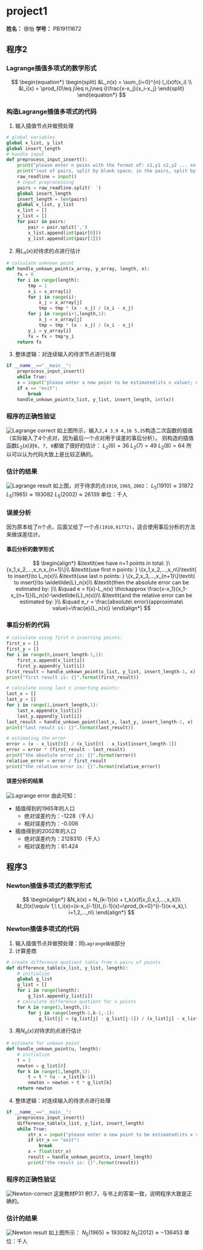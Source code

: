 # project1
**姓名：** 徐怡
**学号：** PB19111672
## 程序2
### Lagrange插值多项式的数学形式
$$
\begin{equation*}
	\begin{split}
		&L_n(x) = \sum_{i=0}^{n} l_i(x)f(x_i) \\
		&l_i(x) = \prod_{0\leq j\leq n,j\neq i}\frac{x-x_j}{x_i-x_j}
	\end{split}
\end{equation*}
$$
### 构造Lagrange插值多项式的代码
1. 输入插值节点并做预处理
```python
# global variables
global x_list, y_list
global insert_length
# handle input
def preprocess_input_insert():
	print("please enter n poins with the format of: x1,y1 x2,y2 ... xn,yn")
	print("(out of pairs, split by blank space; in the pairs, split by comma):")
	raw_readline = input()
	# input preprocessing
	pairs = raw_readline.split(' ')
	global insert_length
	insert_length = len(pairs)
	global x_list, y_list
	x_list = []
	y_list = []
	for pair in pairs:
		pair = pair.split(',')
		x_list.append(int(pair[0]))
		y_list.append(int(pair[1]))
```
2. 用$L_n(x)$对待求的点进行估计
```python
# calculate unknown point
def handle_unkown_point(x_array, y_array, length, x):
	fx = 0
	for i in range(length):
		tmp = 1
		x_i = x_array[i]
		for j in range(i):
			x_j = x_array[j]
			tmp = tmp * (x - x_j) / (x_i - x_j)
		for j in range(i+1,length,1):
			x_j = x_array[j]
			tmp = tmp * (x - x_j) / (x_i - x_j)
		y_i = y_array[i]
		fx = fx + tmp*y_i
	return fx
```
3. 整体逻辑：对连续输入的待求节点进行处理
```python
if __name__=="__main__":
	preprocess_input_insert()
	while True: 
	x = input("please enter a new point to be estimated(its x value); enter 'exit' to leave: ")
	if x == "exit":
		break
	handle_unkown_point(x_list, y_list, insert_length, int(x))
```
### 程序的正确性验证
![Lagrange correct](img/Lagrange_examin_correct.png)
如上图所示，输入`2,4 3,9 4,16 5,25`构造二次函数的插值（实际输入了4个点对，因为最后一个点对用于误差的事后分析）。
则构造的插值函数$L_2(x)$对`6, 7, 8`都做了很好的估计：
$L_2(6) = 36$
$L_2(7) = 49$
$L_2(8) = 64$
所以可以认为代码大致上是比较正确的。
### 估计的结果
![Lagrange result](img/Lagrange_insert_result.png)
如上图，对于待求的点`1910`, `1965`, `2002`：
$L_5(1910)\approx31872$
$L_5(1965)\approx193082$
$L_5(2002)\approx 26139$
单位：千人
### 误差分析
因为原本给了n个点，后面又给了一个点`(1910,91772)`，适合使用事后分析的方法来做误差估计。
#### 事后分析的数学形式
$$
\begin{align*}
	&\textit{we have n+1 points in total: }\{x_1,x_2,...,x_n,x_{n+1}\}\\
	&\textit{use first n points: } \{x_1,x_2,...,x_n\}\textit{ to insert}\to L_n(x)\\
	&\textit{use last n points: } \{x_2,x_3,...,x_{n+1}\}\textit{ to insert}\to \widetilde{L}_n(x)\\
	&\textit{then the absolute error can be estimated by: }\\
	&\quad e = f(x)-L_n(x) \thickapprox \frac{x-x_1}{x_1-x_{n+1}}(L_n(x)-\widetilde{L}_n(x))\\
	&\textit{and the relative error can be estimated by: }\\
	&\quad e_r = \frac{absolute\ error}{approximate\ value}=\frac{e}{L_n(x)}
\end{align*}
$$
### 事后分析的代码
```python
# calculate using first n inserting points:
first_x = []
first_y = []
for i in range(0,insert_length-1,1):
	first_x.append(x_list[i])
	first_y.append(y_list[i])
first_result = handle_unkown_point(x_list, y_list, insert_length-1, x)
print("first result is: {}".format(first_result))

# calculate using last n inserting points:
last_x = []
last_y = []
for i in range(1,insert_length,1):
	last_x.append(x_list[i])
	last_y.append(y_list[i])
last_result = handle_unkown_point(last_x, last_y, insert_length-1, x)
print("last result is: {}".format(last_result))

# estimating the error
error = (x - x_list[0]) / (x_list[0] - x_list[insert_length-1])
error = error * (first_result - last_result)
print("the absolute error is: {}".format(error))
relative_error = error / first_result
print("the relative error is: {}".format(relative_error))
```
#### 误差分析的结果
![Lagrange error](img/Lagrange_estimate_error.png)
由此可知：
* 插值得到的1965年的人口
	* 绝对误差约为：-1228（千人）
	* 相对误差约为：-0.006
* 插值得到的2002年的人口
	* 绝对误差约为：2128310（千人）
	* 相对误差约为：81.424
## 程序3
### Newton插值多项式的数学形式
$$
\begin{align*}
	&N_k(x) = N_{k-1}(x) + t_k(x)f[x_0,x_1,...,x_k]\\
	&t_0(x)\equiv 1,\ t_i(x)=(x-x_{i-1})t_{i-1}(x)=\prod_{k=0}^{i-1}(x-x_k),\ i=1,2,...,n\\
\end{align*}
$$
### Newton插值多项式的代码
1. 输入插值节点并做预处理：同`Lagrange插值`部分
2. 计算差商
```python
# create difference quotient table from n pairs of points
def difference_table(x_list, y_list, length):
	# initialize
	global g_list
	g_list = []
	for i in range(length):
		g_list.append(y_list[i])
	# calculate difference quotient for n points
	for k in range(1,length,1):
		for j in range(length-1,k-1,-1):
			g_list[j] = (g_list[j] - g_list[j-1]) / (x_list[j] - x_list[j-k])
```
3. 用$N_n(x)$对待求的点进行估计
```python
# estimate for unkown point
def handle_unkown_point(u, length):
	# initialize
	t = 1
	newton = g_list[0]
	for k in range(1,length,1):
		t = t * (u - x_list[k-1])
		newton = newton + t * g_list[k]
	return newton
```
4. 整体逻辑：对连续输入的待求点进行处理
```python
if __name__=="__main__":
	preprocess_input_insert()
	difference_table(x_list, y_list, insert_length)
	while True: 
		str_x = input("please enter a new point to be estimated(its x value); enter 'exit' to leave: ")
		if str_x == "exit":
			break
		x = float(str_x)
		result = handle_unkown_point(x, insert_length)
		print("the result is: {}".format(result))
 ```
### 程序的正确性验证
![Newton-correct](img/Newton_examin_correct.png)
这是教材P31 例1.7，与书上的答案一致，说明程序大致是正确的。
### 估计的结果
![Newton result](img/Newton_insert_result.png)
如上图所示：
$N_5(1965)\approx193082$
$N_5(2012)\approx-136453$
单位：千人